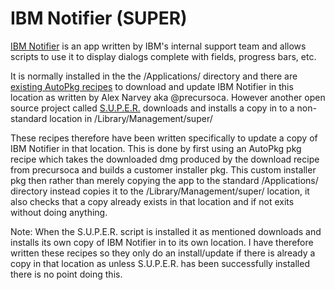 IBM Notifier (SUPER)
=========

[IBM Notifier](https://github.com/IBM/mac-ibm-notifications) is an app written by IBM's internal support team and allows scripts to use it to display dialogs complete with fields, progress bars, etc.

It is normally installed in the the /Applications/ directory and there are [existing AutoPkg recipes](https://github.com/autopkg/precursorca-recipes/tree/master/IMB.Notifier) to download and update IBM Notifier in this location as written by Alex Narvey aka @precursoca. However another open source project called [S.U.P.E.R.](https://github.com/Macjutsu/super) downloads and installs a copy in to a non-standard location in /Library/Management/super/

These recipes therefore have been written specifically to update a copy of IBM Notifier in that location. This is done by first using an AutoPkg pkg recipe which takes the downloaded dmg produced by the download recipe from precursoca and builds a customer installer pkg. This custom installer pkg then rather than merely copying the app to the standard /Applications/ directory instead copies it to the /Library/Management/super/ location, it also checks that a copy already exists in that location and if not exits without doing anything.

Note: When the S.U.P.E.R. script is installed it as mentioned downloads and installs its own copy of IBM Notifier in to its own location. I have therefore written these recipes so they only do an install/update if there is already a copy in that location as unless S.U.P.E.R. has been successfully installed there is no point doing this.
